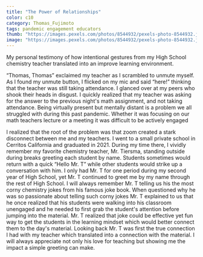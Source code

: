 ```yaml
---
title: "The Power of Relationships"
color: c10
category: Thomas_Fujimoto
tags: pandemic engagement educators
thumb: "https://images.pexels.com/photos/8544932/pexels-photo-8544932.jpeg?auto=compress&cs=tinysrgb&w=350"
image: "https://images.pexels.com/photos/8544932/pexels-photo-8544932.jpeg?auto=compress&cs=tinysrgb&w=600"
---
```

My personal testimony of how intentional gestures from my High School chemistry teacher translated into an improve learning environment.
<!--more-->

“Thomas, Thomas” exclaimed my teacher as I scrambled to unmute myself. As I found my unmute button, I flicked on my mic and said “here!” thinking that the teacher was still taking attendance. I  glanced over at my peers who shook their heads in disgust. I quickly realized that my teacher was asking for the answer to the previous night's math assignment, and not taking attendance. Being virtually present but mentally distant is a problem we all struggled with during this past pandemic. Whether it was focusing on our math teachers lecture or a meeting it was difficult to be actively engaged

I realized that the root of the problem was that zoom created a stark disconnect between me and my teachers. I went to a small private school in Cerritos California and graduated in 2021. During my time there, I vividly remember my favorite chemistry teacher, Mr. Tiersma, standing outside during breaks greeting each student by name. Students sometimes would return with a quick “Hello Mr. T” while other students would strike up a conversation with him. I only had Mr. T for one period during my second year of High School, yet Mr. T continued to greet me by my name through the rest of High School. I will always remember Mr. T telling us his the most corny chemistry jokes from his famous joke book. When questioned why he was so passionate about telling such corny jokes Mr. T explained to us that he once realized that his students were walking into his classroom unengaged and he needed to first grab the student's attention before jumping into the material. Mr. T realized that joke could be effective yet fun way to get the students in the learning mindset which would better connect them to the day's material. Looking back Mr. T was first the true connection I had with my teacher which translated into a connection with the material. I will always appreciate not only his love for teaching but showing me the impact a simple greeting can make.
